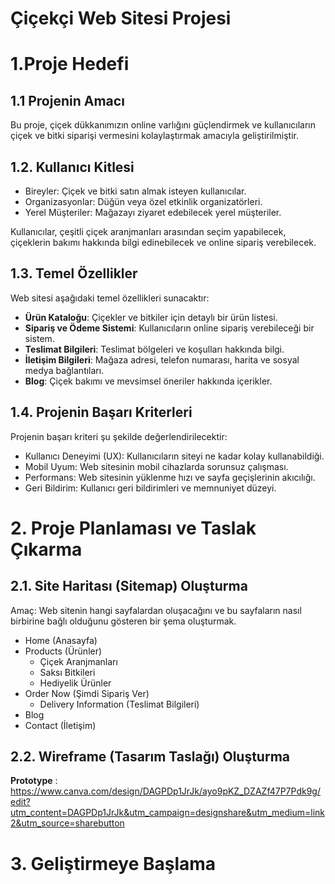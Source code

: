# Çiçekçi Web Sitesi Projesi
# 1.Proje Hedefi

## 1.1 Projenin Amacı
Bu proje, çiçek dükkanımızın online varlığını güçlendirmek ve kullanıcıların çiçek ve bitki siparişi vermesini kolaylaştırmak amacıyla geliştirilmiştir.

## 1.2. Kullanıcı Kitlesi
- Bireyler: Çiçek ve bitki satın almak isteyen kullanıcılar.
- Organizasyonlar: Düğün veya özel etkinlik organizatörleri.
- Yerel Müşteriler: Mağazayı ziyaret edebilecek yerel müşteriler.
  
Kullanıcılar, çeşitli çiçek aranjmanları arasından seçim yapabilecek, çiçeklerin bakımı hakkında bilgi edinebilecek ve online sipariş verebilecek.

## 1.3. Temel Özellikler
Web sitesi aşağıdaki temel özellikleri sunacaktır:
- **Ürün Kataloğu**: Çiçekler ve bitkiler için detaylı bir ürün listesi.
- **Sipariş ve Ödeme Sistemi**: Kullanıcıların online sipariş verebileceği bir sistem.
- **Teslimat Bilgileri**: Teslimat bölgeleri ve koşulları hakkında bilgi.
- **İletişim Bilgileri**: Mağaza adresi, telefon numarası, harita ve sosyal medya bağlantıları.
- **Blog**: Çiçek bakımı ve mevsimsel öneriler hakkında içerikler.

## 1.4. Projenin Başarı Kriterleri
Projenin başarı kriteri şu şekilde değerlendirilecektir:
- Kullanıcı Deneyimi (UX): Kullanıcıların siteyi ne kadar kolay kullanabildiği.
- Mobil Uyum: Web sitesinin mobil cihazlarda sorunsuz çalışması.
- Performans: Web sitesinin yüklenme hızı ve sayfa geçişlerinin akıcılığı.
- Geri Bildirim: Kullanıcı geri bildirimleri ve memnuniyet düzeyi.

# 2. Proje Planlaması ve Taslak Çıkarma

## 2.1. Site Haritası (Sitemap) Oluşturma
Amaç: Web sitenin hangi sayfalardan oluşacağını ve bu sayfaların nasıl birbirine bağlı olduğunu gösteren bir şema oluşturmak.

- Home (Anasayfa)
- Products (Ürünler)
  - Çiçek Aranjmanları
  - Saksı Bitkileri
  - Hediyelik Ürünler
- Order Now (Şimdi Sipariş Ver)
  - Delivery Information (Teslimat Bilgileri)
- Blog
- Contact (İletişim)
  
## 2.2. Wireframe (Tasarım Taslağı) Oluşturma
**Prototype** : https://www.canva.com/design/DAGPDp1JrJk/ayo9pKZ_DZAZf47P7Pdk9g/edit?utm_content=DAGPDp1JrJk&utm_campaign=designshare&utm_medium=link2&utm_source=sharebutton

# 3. Geliştirmeye Başlama
